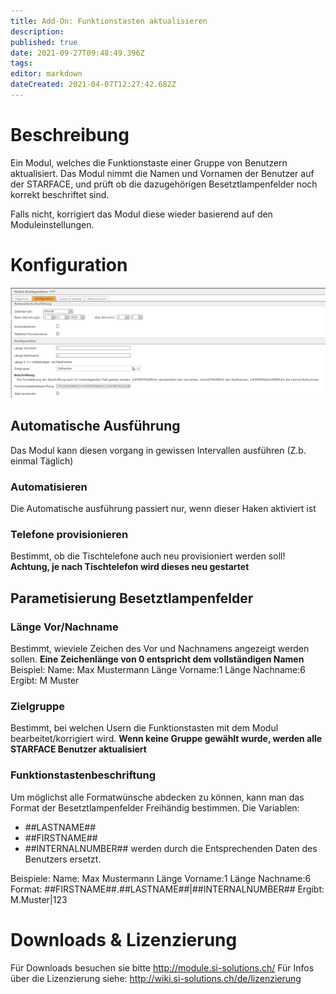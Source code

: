 ```yaml
---
title: Add-On: Funktionstasten aktualisieren
description: 
published: true
date: 2021-09-27T09:48:49.396Z
tags: 
editor: markdown
dateCreated: 2021-04-07T12:27:42.682Z
---
```


# Beschreibung

Ein Modul, welches die Funktionstaste einer Gruppe von Benutzern aktualisiert.
Das Modul nimmt die Namen und Vornamen der Benutzer auf der STARFACE, und prüft ob die dazugehörigen Besetztlampenfelder noch korrekt beschriftet sind.

Falls nicht, korrigiert das Modul diese wieder basierend auf den Moduleinstellungen.

# Konfiguration

![funktionstaste-aktualisieren-1.png](/uploads/funktionstasten-aktualisieren/funktionstaste-aktualisieren-1.png)

## Automatische Ausführung
Das Modul kann diesen vorgang in gewissen Intervallen ausführen (Z.b. einmal Täglich)

### Automatisieren
Die Automatische ausführung passiert nur, wenn dieser Haken aktiviert ist

### Telefone provisionieren
Bestimmt, ob die Tischtelefone auch neu provisioniert werden soll!
**Achtung, je nach Tischtelefon wird dieses neu gestartet**

## Parametisierung Besetztlampenfelder

### Länge Vor/Nachname
Bestimmt, wieviele Zeichen des Vor und Nachnamens angezeigt werden sollen. 
**Eine Zeichenlänge von 0 entspricht dem vollständigen Namen**
Beispiel: 
Name: Max Mustermann
Länge Vorname:1
Länge Nachname:6
Ergibt: M Muster

### Zielgruppe
Bestimmt, bei welchen Usern die Funktionstasten mit dem Modul bearbeitet/korrigiert wird.
**Wenn keine Gruppe gewählt wurde, werden alle STARFACE Benutzer aktualisiert**

### Funktionstastenbeschriftung
Um möglichst alle Formatwünsche abdecken zu können, kann man das Format der Besetztlampenfelder Freihändig bestimmen.
Die Variablen:
- ##LASTNAME## 
- ##FIRSTNAME##
- ##INTERNALNUMBER##
 werden durch die Entsprechenden Daten des Benutzers ersetzt.
 
Beispiele: 
Name: Max Mustermann
Länge Vorname:1
Länge Nachname:6
Format: ##FIRSTNAME##.##LASTNAME##|##INTERNALNUMBER##
Ergibt: M.Muster|123

# Downloads & Lizenzierung
Für Downloads besuchen sie bitte http://module.si-solutions.ch/
Für Infos über die Lizenzierung siehe: http://wiki.si-solutions.ch/de/lizenzierung
